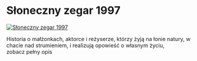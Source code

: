 Słoneczny zegar 1997 
=============
[![Słoneczny zegar 1997 ](http://vidos.pl/images/player.gif)](http://vidos.pl/sloneczny-zegar-1997)

 Historia o małżonkach, aktorce i reżyserze, którzy żyją na łonie natury, w chacie nad strumieniem, i realizują opowieść o własnym życiu, zobacz pełny opis
